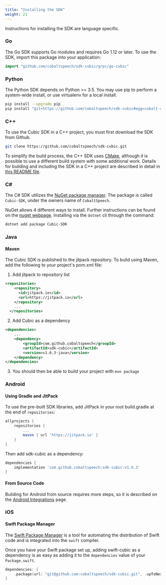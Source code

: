 ```yaml
---
title: "Installing the SDK"
weight: 21
---
```


Instructions for installing the SDK are language specific.

<!--more-->

### Go
The Go SDK supports Go modules and requires Go 1.12 or later. To use the SDK,
import this package into your application:

``` go
import "github.com/cobaltspeech/sdk-cubic/grpc/go-cubic"
```

### Python
The Python SDK depends on Python >= 3.5. You may use pip to perform a system-wide install, or use virtualenv for a local install.

``` bash
pip install --upgrade pip
pip install "git+https://github.com/cobaltspeech/sdk-cubic#egg=cobalt-cubic&subdirectory=grpc/py-cubic"
```
### C++
To use the Cubic SDK in a C++ project, you must first download the SDK from Github.
```bash
git clone https://github.com/cobaltspeech/sdk-cubic.git
```

To simplify the build process, the C++ SDK uses [CMake](http://www.cmake.org),
although it is possible to use a different build system with some additional
work. Details for building and including the SDK in a C++ project are described
in detail in [this README file](https://github.com/cobaltspeech/sdk-cubic/blob/master/grpc/cpp-cubic/README.md).

### C# 

The C# SDK utilizes the [NuGet package manager](https://www.nuget.org).  The package is called `Cubic-SDK`, under the owners name of `CobaltSpeech`.

NuGet allows 4 different ways to install.  Further instructions can be found on the [nuget webpage](https://www.nuget.org/packages/Cubic-SDK/).  Installing via the `dotnet` cli through the command:

``` bash
dotnet add package Cubic-SDK
```
### Java
#### Maven 
The Cubic SDK is published to the jitpack repository.  To build using Maven, add the following to your project's pom.xml file:

 1. Add jitpack to repository list
``` xml
<repositories>
    <repository>
      <id>jitpack.io</id>
      <url>https://jitpack.io</url>
    </repository> 
    ...
  </repositories>
```
2.  Add Cubic as a dependency
``` xml
<dependencies>
    ...
    <dependency>
        <groupId>com.github.cobaltspeech</groupId>
        <artifactId>sdk-cubic</artifactId>
        <version>v1.6.3-java</version>
    </dependency>
</dependencies>
```
3. You should then be able to build your project with  `mvn package`

### Android
#### Using Gradle and JitPack 
To use the pre-built SDK libraries, add JitPack in your root build.gradle at the end of `repositories`:
``` gradle
allprojects {
	repositories {
		...
		maven { url 'https://jitpack.io' }
	}
}
```
Then add sdk-cubic as a dependency:
``` gradle
dependencies {
    implementation 'com.github.cobaltspeech:sdk-cubic:v1.6.3'
}
```
#### From Source Code
Building for Android from source requires more steps, so it is described on the [Android Integrations](../android/) page.
### iOS

#### Swift Package Manager

The [Swift Package Manager](https://swift.org/package-manager/) is a tool for automating the distribution of Swift code and is integrated into the `swift` compiler.

Once you have your Swift package set up, adding swift-cubic as a dependency is as easy as adding it to the `dependencies` value of your `Package.swift`.

```swift
dependencies: [
    .package(url: "git@github.com:cobaltspeech/sdk-cubic.git", .upToNextMajor(from: "1.6.3"))
]
```
